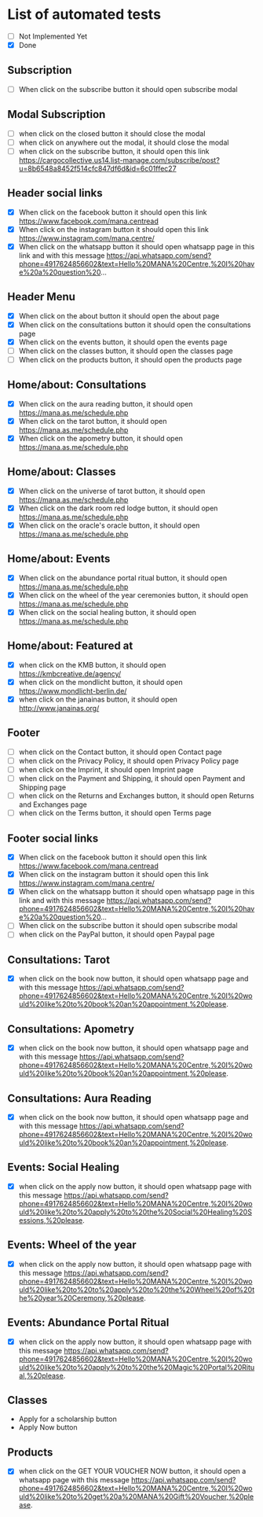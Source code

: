 # List of automated tests

- [ ] Not Implemented Yet
- [x] Done

## Subscription
- [ ] When click on the subscribe button it should open subscribe modal

## Modal Subscription
- [ ] when click on the closed button it should close the modal
- [ ] when click on anywhere out the modal, it should close the modal
- [ ] when click on the subscribe button, it should open this link https://cargocollective.us14.list-manage.com/subscribe/post?u=8b6548a8452f514cfc847df6d&id=6c01ffec27

## Header social links
- [x] When click on the facebook button it should open this link https://www.facebook.com/mana.centread
- [x] When click on the instagram button it should open this link https://www.instagram.com/mana.centre/
- [x] When click on the whatsapp button it should open whatsapp page in this link and with this message https://api.whatsapp.com/send?phone=4917624856602&text=Hello%20MANA%20Centre,%20I%20have%20a%20question%20...

## Header Menu
- [x] When click on the about button it should open the about page 
- [x] When click on the consultations button it should open the consultations page
- [x] When click on the events button, it should open the events page
- [ ] When click on the classes button, it should open the classes page
- [ ] When click on the products button, it should open the products page

## Home/about: Consultations
- [x] When click on the aura reading button, it should open https://mana.as.me/schedule.php
- [x] When click on the tarot button, it should open https://mana.as.me/schedule.php
- [x] When click on the apometry button, it should open https://mana.as.me/schedule.php

## Home/about: Classes
- [x] When click on the universe of tarot button, it should open https://mana.as.me/schedule.php
- [x] When click on the dark room red lodge button, it should open https://mana.as.me/schedule.php
- [x] When click on the oracle's oracle button, it should open https://mana.as.me/schedule.php

## Home/about: Events
- [x] When click on the abundance portal ritual button, it should open https://mana.as.me/schedule.php
- [x] When click on the wheel of the year ceremonies button, it should open https://mana.as.me/schedule.php
- [x] When click on the social healing button, it should open https://mana.as.me/schedule.php

## Home/about: Featured at
- [x] when click on the KMB button, it should open https://kmbcreative.de/agency/
- [x] when click on the mondlicht button, it should open https://www.mondlicht-berlin.de/
- [x] when click on the janainas button, it should open http://www.janainas.org/

## Footer
- [ ] when click on the Contact button, it should open Contact page
- [ ] when click on the Privacy Policy, it should open Privacy Policy page
- [ ] when click on the Imprint, it should open Imprint page
- [ ] when click on the Payment and Shipping, it should open Payment and Shipping page
- [ ] when click on the Returns and Exchanges button, it should open Returns and Exchanges page
- [ ] when click on the Terms button, it should open Terms page

## Footer social links
- [x] When click on the facebook button it should open this link https://www.facebook.com/mana.centread
- [x] When click on the instagram button it should open this link https://www.instagram.com/mana.centre/
- [x] When click on the whatsapp button it should open whatsapp page in this link and with this message https://api.whatsapp.com/send?phone=4917624856602&text=Hello%20MANA%20Centre,%20I%20have%20a%20question%20...
- [ ] When click on the subscribe button it should open subscribe modal
- [ ] when click on the PayPal button, it should open Paypal page 

## Consultations: Tarot
- [x] when click on the book now button, it should open whatsapp page and with this message https://api.whatsapp.com/send?phone=4917624856602&text=Hello%20MANA%20Centre,%20I%20would%20like%20to%20book%20an%20appointment,%20please.

## Consultations: Apometry
- [x] when click on the book now button, it should open whatsapp page and with this message https://api.whatsapp.com/send?phone=4917624856602&text=Hello%20MANA%20Centre,%20I%20would%20like%20to%20book%20an%20appointment,%20please.

## Consultations: Aura Reading
- [x] when click on the book now button, it should open whatsapp page and with this message https://api.whatsapp.com/send?phone=4917624856602&text=Hello%20MANA%20Centre,%20I%20would%20like%20to%20book%20an%20appointment,%20please.

## Events: Social Healing
- [x] when click on the apply now button, it should open whatsapp page with this message https://api.whatsapp.com/send?phone=4917624856602&text=Hello%20MANA%20Centre,%20I%20would%20like%20to%20apply%20to%20the%20Social%20Healing%20Sessions,%20please.

## Events: Wheel of the year
- [x] when click on the apply now button, it should open whatsapp page with this message https://api.whatsapp.com/send?phone=4917624856602&text=Hello%20MANA%20Centre,%20I%20would%20like%20to%20to%20apply%20to%20the%20Wheel%20of%20the%20year%20Ceremony,%20please.

## Events: Abundance Portal Ritual
- [x] when click on the apply now button, it should open whatsapp page with this message https://api.whatsapp.com/send?phone=4917624856602&text=Hello%20MANA%20Centre,%20I%20would%20like%20to%20apply%20to%20the%20Magic%20Portal%20Ritual,%20please.

## Classes 
- Apply for a scholarship button
- Apply Now button

## Products
- [x] when click on the GET YOUR VOUCHER NOW button, it should open a whatsapp page with this message https://api.whatsapp.com/send?phone=4917624856602&text=Hello%20MANA%20Centre,%20I%20would%20like%20to%20get%20a%20MANA%20Gift%20Voucher,%20please.
